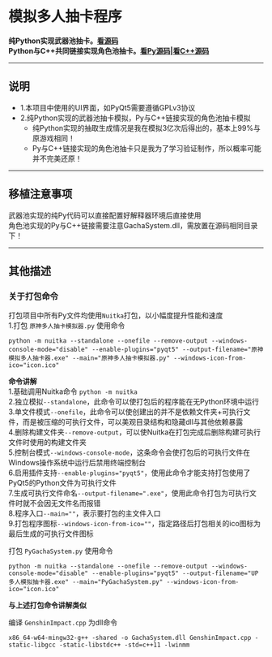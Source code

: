 # 模拟多人抽卡程序
**纯Python实现武器池抽卡。[看源码](原神多人抽卡模拟器.py)**  
**Python与C++共同链接实现角色池抽卡。[看Py源码](PyGachaSystem.py)|[看C++源码](GenshinImapct.cpp)**
***
## 说明
* 1.本项目中使用的UI界面，如PyQt5需要遵循GPLv3协议
* 2.纯Python实现的武器池抽卡模拟，Py与C++链接实现的角色池抽卡模拟
  * 纯Python实现的抽取生成情况是我在模拟3亿次后得出的，基本上99%与原游戏相同！
  * Py与C++链接实现的角色池抽卡只是我为了学习验证制作，所以概率可能并不完美还原！
***
## 移植注意事项
武器池实现的纯Py代码可以直接配置好解释器环境后直接使用  
角色池实现的Py与C++链接需要注意GachaSystem.dll，需放置在源码相同目录下！  
***
## 其他描述
### 关于打包命令
打包项目中所有Py文件均使用`Nuitka`打包，以小幅度提升性能和速度  
1.打包 `原神多人抽卡模拟器.py` 使用命令  
```
python -m nuitka --standalone --onefile --remove-output --windows-console-mode="disable" --enable-plugins="pyqt5" --output-filename="原神模拟多人抽卡器.exe" --main="原神多人抽卡模拟器.py" --windows-icon-from-ico="icon.ico" 
```
**命令讲解**  
1.基础调用Nuitka命令 `python -m nuitka`  
2.独立模拟`--standalone`，此命令可以使打包后的程序能在无Python环境中运行  
3.单文件模式`--onefile`，此命令可以使创建出的并不是依赖文件夹+可执行文件，而是被压缩的可执行文件，可以美观目录结构和隐藏dll与其他依赖暴露  
4.删除构建文件夹`--remove-output`，可以使Nuitka在打包完成后删除构建可执行文件时使用的构建文件夹  
5.控制台模式`--windows-console-mode`，这条命令会使打包后的可执行文件在Windows操作系统中运行后禁用终端控制台  
6.启用插件支持`--enable-plugins="pyqt5"`，使用此命令才能支持打包使用了PyQt5的Python文件为可执行文件  
7.生成可执行文件命名`--output-filename=".exe"`，使用此命令打包为可执行文件时就不会因无文件名而报错  
8.程序入口`--main=""`，表示要打包的主文件入口  
9.打包程序图标`--windows-icon-from-ico=""`，指定路径后打包相关的ico图标为最后生成的可执行文件图标  

打包 `PyGachaSystem.py` 使用命令  
```
python -m nuitka --standalone --onefile --remove-output --windows-console-mode="disable" --enable-plugins="pyqt5" --output-filename="UP多人模拟抽卡器.exe" --main="PyGachaSystem.py" --windows-icon-from-ico="icon.ico"
```
**与上述打包命令讲解类似**

编译 `GenshinImpact.cpp` 为dll命令
```
x86_64-w64-mingw32-g++ -shared -o GachaSystem.dll GenshinImpact.cpp -static-libgcc -static-libstdc++ -std=c++11 -lwinmm
```
